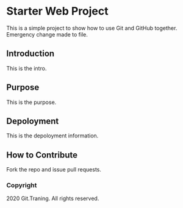# Starter Web Project
This is a simple project to show how to use Git and GitHub together. Emergency change made to file.
## Introduction
This is the intro.
## Purpose
This is the purpose.
## Depoloyment
This is the depoloyment information.
## How to Contribute
Fork the repo and issue pull requests.
### Copyright
2020 Git.Traning. All rights reserved.
